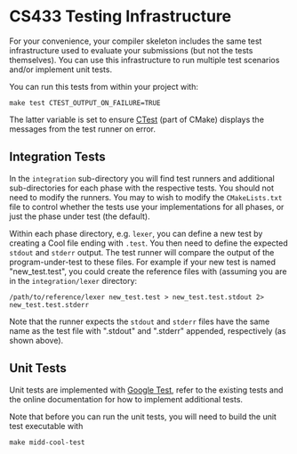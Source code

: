 # CS433 Testing Infrastructure

For your convenience, your compiler skeleton includes the same test
infrastructure used to evaluate your submissions (but not the tests
themselves). You can use this infrastructure to run multiple test scenarios
and/or implement unit tests.

You can run this tests from within your project with:

```
make test CTEST_OUTPUT_ON_FAILURE=TRUE
```

The latter variable is set to ensure
[CTest](https://cmake.org/cmake/help/latest/manual/ctest.1.html) (part of
CMake) displays the messages from the test runner on error.

## Integration Tests

In the `integration` sub-directory you will find test runners and additional
sub-directories for each phase with the respective tests. You should not need
to modify the runners. You may to wish to modify the `CMakeLists.txt` file to
control whether the tests use your implementations for all phases, or just the
phase under test (the default).

Within each phase directory, e.g. `lexer`, you can define a new test by
creating a Cool file ending with `.test`. You then need to define the expected
`stdout` and `stderr` output. The test runner will compare the output of the
program-under-test to these files. For example if your new test is named
"new_test.test", you could create the reference files with (assuming you are in
the `integration/lexer` directory:

```
/path/to/reference/lexer new_test.test > new_test.test.stdout 2> new_test.test.stderr
```

Note that the runner expects the `stdout` and `stderr` files have the same name
as the test file with ".stdout" and ".stderr" appended, respectively (as shown
above).

## Unit Tests

Unit tests are implemented with [Google
Test](https://github.com/google/googletest), refer to the existing tests and
the online documentation for how to implement additional tests.

Note that before you can run the unit tests, you will need to build the unit test executable with

```
make midd-cool-test
```
